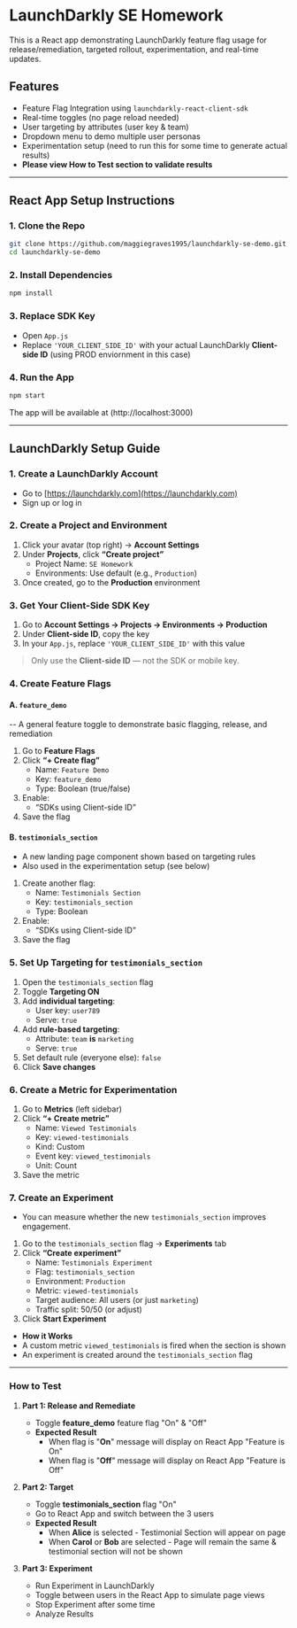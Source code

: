 # LaunchDarkly SE Homework

This is a React app demonstrating LaunchDarkly feature flag usage for release/remediation, targeted rollout, experimentation, and real-time updates.

## Features

- Feature Flag Integration using `launchdarkly-react-client-sdk`
- Real-time toggles (no page reload needed)
- User targeting by attributes (user key & team)
- Dropdown menu to demo multiple user personas
- Experimentation setup (need to run this for some time to generate actual results)
- **Please view How to Test section to validate results**

---

## React App Setup Instructions

### 1. Clone the Repo
```bash
git clone https://github.com/maggiegraves1995/launchdarkly-se-demo.git
cd launchdarkly-se-demo
```

### 2. Install Dependencies
```bash
npm install
```

### 3. Replace SDK Key
- Open `App.js`
- Replace `'YOUR_CLIENT_SIDE_ID'` with your actual LaunchDarkly **Client-side ID** (using PROD enviornment in this case)

### 4. Run the App
```bash
npm start
```
The app will be available at (http://localhost:3000)

---
##  LaunchDarkly Setup Guide

### 1. Create a LaunchDarkly Account
- Go to [https://launchdarkly.com](https://launchdarkly.com)
- Sign up or log in

### 2. Create a Project and Environment
1. Click your avatar (top right) → **Account Settings**
2. Under **Projects**, click **“Create project”**
   - Project Name: `SE Homework`
   - Environments: Use default (e.g., `Production`)
3. Once created, go to the **Production** environment

### 3. Get Your Client-Side SDK Key
1. Go to **Account Settings → Projects → Environments → Production**
2. Under **Client-side ID**, copy the key
3. In your `App.js`, replace `'YOUR_CLIENT_SIDE_ID'` with this value

> Only use the **Client-side ID** — not the SDK or mobile key.

### 4. Create Feature Flags

#### A. `feature_demo`
-- A general feature toggle to demonstrate basic flagging, release, and remediation
1. Go to **Feature Flags**
2. Click **“+ Create flag”**
   - Name: `Feature Demo`
   - Key: `feature_demo`
   - Type: Boolean (true/false)
3. Enable:
   - “SDKs using Client-side ID”
4. Save the flag

#### B. `testimonials_section`
- A new landing page component shown based on targeting rules
- Also used in the experimentation setup (see below)
1. Create another flag:
   - Name: `Testimonials Section`
   - Key: `testimonials_section`
   - Type: Boolean
2. Enable:
   - “SDKs using Client-side ID”
3. Save the flag

### 5. Set Up Targeting for `testimonials_section`
1. Open the `testimonials_section` flag
2. Toggle **Targeting ON**
3. Add **individual targeting**:
   - User key: `user789`
   - Serve: `true`
4. Add **rule-based targeting**:
   - Attribute: `team` **is** `marketing`
   - Serve: `true`
5. Set default rule (everyone else): `false`
6. Click **Save changes**

### 6. Create a Metric for Experimentation
1. Go to **Metrics** (left sidebar)
2. Click **“+ Create metric”**
   - Name: `Viewed Testimonials`
   - Key: `viewed-testimonials`
   - Kind: Custom
   - Event key: `viewed_testimonials`
   - Unit: Count
3. Save the metric

### 7. Create an Experiment
- You can measure whether the new `testimonials_section` improves engagement.
1. Go to the `testimonials_section` flag → **Experiments** tab
2. Click **“Create experiment”**
   - Name: `Testimonials Experiment`
   - Flag: `testimonials_section`
   - Environment: `Production`
   - Metric: `viewed-testimonials`
   - Target audience: All users (or just `marketing`)
   - Traffic split: 50/50 (or adjust)
3. Click **Start Experiment**
- **How it Works**
- A custom metric `viewed_testimonials` is fired when the section is shown
- An experiment is created around the `testimonials_section` flag

---
###  How to Test
1. **Part 1: Release and Remediate**
    - Toggle **feature_demo** feature flag "On" & "Off"
    - **Expected Result**
       - When flag is "**On**" message will display on React App "Feature is On"
       - When flag is "**Off**" message will display on React App "Feature is Off"
   
2. **Part 2: Target**
   - Toggle **testimonials_section** flag "On"
   - Go to React App and switch between the 3 users
   - **Expected Result**
     - When **Alice** is selected - Testimonial Section will appear on page
     - When **Carol** or **Bob** are selected - Page will remain the same & testimonial section will not be shown
    
3. **Part 3: Experiment**
   - Run Experiment in LaunchDarkly
   - Toggle between users in the React App to simulate page views
   - Stop Experiment after some time
   - Analyze Results 



